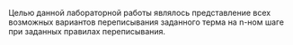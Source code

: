 Целью данной лабораторной работы являлось представление всех возможных вариантов переписывания заданного терма на n-ном шаге при заданных правилах переписывания.
